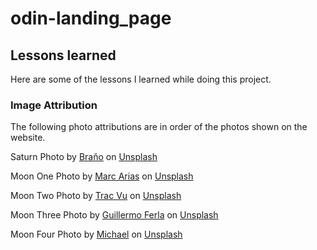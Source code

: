 # odin-landing_page

## Lessons learned

Here are some of the lessons I learned while doing this project.

### Image Attribution

The following photo attributions are in order of the photos shown on the website.

Saturn Photo by <a
href="https://unsplash.com/@3dparadise?utm_source=unsplash&utm_medium=referral&utm_content=creditCopyText">Braňo</a>
on <a
href="https://unsplash.com/s/photos/universe?utm_source=unsplash&utm_medium=referral&utm_content=creditCopyText">Unsplash</a>

Moon One Photo by <a href="https://unsplash.com/@maariasb?utm_source=unsplash&utm_medium=referral&utm_content=creditCopyText">Marc Arias</a> on <a href="https://unsplash.com/?utm_source=unsplash&utm_medium=referral&utm_content=creditCopyText">Unsplash</a>
  

Moon Two Photo by <a href="https://unsplash.com/@tracminhvu?utm_source=unsplash&utm_medium=referral&utm_content=creditCopyText">Trac Vu</a> on <a href="https://unsplash.com/?utm_source=unsplash&utm_medium=referral&utm_content=creditCopyText">Unsplash</a>
  

Moon Three Photo by <a href="https://unsplash.com/@gferla?utm_source=unsplash&utm_medium=referral&utm_content=creditCopyText">Guillermo Ferla</a> on <a href="https://unsplash.com/?utm_source=unsplash&utm_medium=referral&utm_content=creditCopyText">Unsplash</a>
  

Moon Four Photo by <a href="https://unsplash.com/@michael75?utm_source=unsplash&utm_medium=referral&utm_content=creditCopyText">Michael</a> on <a href="https://unsplash.com/?utm_source=unsplash&utm_medium=referral&utm_content=creditCopyText">Unsplash</a>
  



  